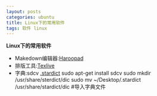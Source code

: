 ```yaml
--- 
layout: posts
categories: ubuntu
title: Linux下的常用软件
tags: 软件 linux
---
```


<strong>Linux下的常用软件</strong>

* Makedown编辑器:[Haroopad](http://pad.haroopress.com/)
* 排版工具:[Texlive](http://tug.org/texlive/acquire-iso.html) 
* 字典:sdcv [.stardict](https://www.jianguoyun.com/p/DWil5CwQofrmBRiRjRE)
	sudo apt-get install sdcv
	sudo mkdir /usr/share/sterdict/dic
	sudo mv ~/Desktop/.stardict /usr/share/stardict/dic #导入字典文件
